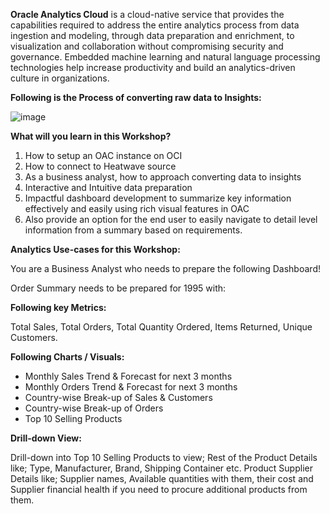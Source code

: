 **Oracle Analytics Cloud** is a cloud-native service that provides the capabilities required to address the entire analytics process from data ingestion and modeling, through data preparation and enrichment, to visualization and collaboration without compromising security and governance. Embedded machine learning and natural language processing technologies help increase productivity and build an analytics-driven culture in organizations.

**Following is the Process of converting raw data to Insights:**

![image](https://user-images.githubusercontent.com/90479726/133066693-501215b3-b0fc-4d7e-87a9-25755130e51c.png)

**What will you learn in this Workshop?**

1. How to setup an OAC instance on OCI
2. How to connect to Heatwave source
3. As a business analyst, how to approach converting data to insights
4. Interactive and Intuitive data preparation
5. Impactful dashboard development to summarize key information effectively and easily using rich visual features in OAC
6. Also provide an option for the end user to easily navigate to detail level information from a summary based on requirements.


**Analytics Use-cases for this Workshop:**

You are a Business Analyst who needs to prepare the following Dashboard!

Order Summary needs to be prepared for 1995 with:

**Following key Metrics:** 

Total Sales, Total Orders, Total Quantity Ordered, Items Returned, Unique Customers.

**Following Charts / Visuals:**

- Monthly Sales Trend & Forecast for next 3 months
- Monthly Orders Trend & Forecast for next 3 months
- Country-wise Break-up of Sales & Customers
- Country-wise Break-up of Orders
- Top 10 Selling Products

**Drill-down View:**

Drill-down into Top 10 Selling Products to view;
Rest of the Product Details like; Type, Manufacturer, Brand, Shipping Container etc.
Product Supplier Details like; Supplier names, Available quantities with them, their cost and Supplier financial health if you need to procure additional products from them.
